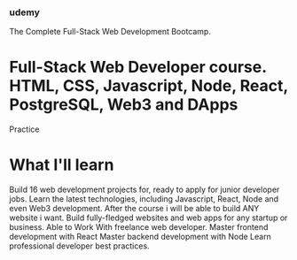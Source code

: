 ### udemy
The Complete Full-Stack Web Development Bootcamp.
# Full-Stack Web Developer course. HTML, CSS, Javascript, Node, React, PostgreSQL, Web3 and DApps
Practice
# What I'll learn
Build 16 web development projects for, ready to apply for junior developer jobs.
Learn the latest technologies, including Javascript, React, Node and even Web3 development.
After the course i will be able to build ANY website i want.
Build fully-fledged websites and web apps for any startup or business.
Able to Work With freelance web developer.
Master frontend development with React
Master backend development with Node
Learn professional developer best practices.
